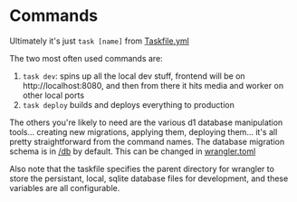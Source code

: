 # Commands

Ultimately it's just `task [name]` from [Taskfile.yml](../Taskfile.yml)

The two most often used commands are:

1. `task dev`: spins up all the local dev stuff, frontend will be on http://localhost:8080, and then from there it hits media and worker on other local ports
2. `task deploy` builds and deploys everything to production

The others you're likely to need are the various d1 database manipulation tools... creating new migrations, applying them, deploying them... it's all pretty straightforward from the command names. The database migration schema is in [/db](../db) by default. This can be changed in [wrangler.toml](../workers/api/wrangler.toml)

Also note that the taskfile specifies the parent directory for wrangler to store the persistant, local, sqlite database files for development, and these variables are all configurable.